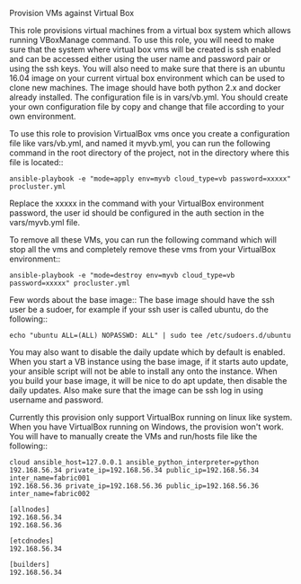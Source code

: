 Provision VMs against Virtual Box

This role provisions virtual machines from a virtual box system which allows running
VBoxManage command. To use this role, you will need to make sure that the system where
virtual box vms will be created is ssh enabled and can be accessed either using the
user name and password pair or using the ssh keys. You will also need to make sure
that there is an ubuntu 16.04 image on your current virtual box environment which
can be used to clone new machines. The image should have both python 2.x and docker
already installed. The configuration file is in vars/vb.yml. You should create your
own configuration file by copy and change that file according to your own environment.

To use this role to provision VirtualBox vms once you create a configuration file like
vars/vb.yml, and named it myvb.yml, you can run the following command in the root
directory of the project, not in the directory where this file is located::

    ansible-playbook -e "mode=apply env=myvb cloud_type=vb password=xxxxx" procluster.yml

Replace the xxxxx in the command with your VirtualBox environment password, the user
id should be configured in the auth section in the vars/myvb.yml file.

To remove all these VMs, you can run the following command which will stop all the
vms and completely remove these vms from your VirtualBox environment::

    ansible-playbook -e "mode=destroy env=myvb cloud_type=vb password=xxxxx" procluster.yml

Few words about the base image::
The base image should have the ssh user be a sudoer, for example if your ssh user
is called ubuntu, do the following::

    echo "ubuntu ALL=(ALL) NOPASSWD: ALL" | sudo tee /etc/sudoers.d/ubuntu

You may also want to disable the daily update which by default is enabled. When
you start a VB instance using the base image, if it starts auto update, your ansible
script will not be able to install any onto the instance. When you build your
base image, it will be nice to do apt update, then disable the daily updates. Also
make sure that the image can be ssh log in using username and password.

Currently this provision only support VirtualBox running on linux like system. When
you have VirtualBox running on Windows, the provision won't work. You will have to
manually create the VMs and run/hosts file like the following::

    cloud ansible_host=127.0.0.1 ansible_python_interpreter=python
    192.168.56.34 private_ip=192.168.56.34 public_ip=192.168.56.34 inter_name=fabric001
    192.168.56.36 private_ip=192.168.56.36 public_ip=192.168.56.36 inter_name=fabric002

    [allnodes]
    192.168.56.34
    192.168.56.36

    [etcdnodes]
    192.168.56.34

    [builders]
    192.168.56.34